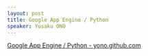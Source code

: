```yaml
---
layout: post
title: Google App Engine / Python
speaker: Yusaku ONO
---
```


[Google App Engine / Python - yono.github.com](http://yono.github.com/python/gae/ "Google App Engine / Python - yono.github.com")
